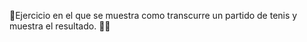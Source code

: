 :1st_place_medal:Ejercicio en el que se muestra como transcurre un partido de tenis y muestra el resultado. :tennis::tennis:

